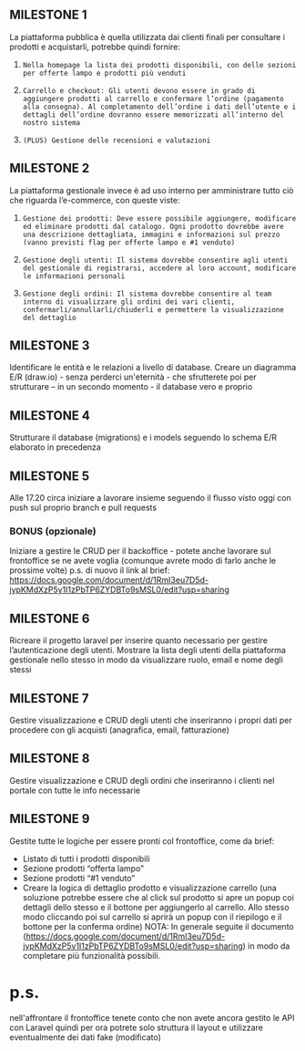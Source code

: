 ## MILESTONE 1
La piattaforma pubblica è quella utilizzata dai clienti finali per consultare i prodotti e acquistarli, potrebbe quindi fornire:
1.     Nella homepage la lista dei prodotti disponibili, con delle sezioni per offerte lampo e prodotti più venduti
2.     Carrello e checkout: Gli utenti devono essere in grado di aggiungere prodotti al carrello e confermare l’ordine (pagamento alla consegna). Al completamento dell’ordine i dati dell’utente e i dettagli dell’ordine dovranno essere memorizzati all’interno del nostro sistema
3.     (PLUS) Gestione delle recensioni e valutazioni
## MILESTONE 2
La piattaforma gestionale invece è ad uso interno per amministrare tutto ciò che riguarda l’e-commerce, con queste viste:
1.     Gestione dei prodotti: Deve essere possibile aggiungere, modificare ed eliminare prodotti dal catalogo. Ogni prodotto dovrebbe avere una descrizione dettagliata, immagini e informazioni sul prezzo (vanno previsti flag per offerte lampo e #1 venduto)
2.     Gestione degli utenti: Il sistema dovrebbe consentire agli utenti del gestionale di registrarsi, accedere al loro account, modificare le informazioni personali
3.     Gestione degli ordini: Il sistema dovrebbe consentire al team interno di visualizzare gli ordini dei vari clienti, confermarli/annullarli/chiuderli e permettere la visualizzazione del dettaglio
## MILESTONE 3
Identificare le entità e le relazioni a livello di database. Creare un diagramma E/R (draw.io) - senza perderci un'eternità - che sfrutterete poi per strutturare – in un secondo momento - il database vero e proprio
## MILESTONE 4
Strutturare il database (migrations) e i models seguendo lo schema E/R elaborato in precedenza
## MILESTONE 5
Alle 17.20 circa iniziare a lavorare insieme seguendo il flusso visto oggi con push sul proprio branch e pull requests
### BONUS (opzionale)
Iniziare a gestire le CRUD per il backoffice - potete anche lavorare sul frontoffice se ne avete voglia (comunque avrete modo di farlo anche le prossime volte)
p.s. di nuovo il link al brief: https://docs.google.com/document/d/1RmI3eu7D5d-jypKMdXzP5y1I1zPbTP6ZYDBTo9sMSL0/edit?usp=sharing
## MILESTONE 6
Ricreare il progetto laravel per inserire quanto necessario per gestire l’autenticazione degli utenti. Mostrare la lista degli utenti della piattaforma gestionale nello stesso in modo da visualizzare ruolo, email e nome degli stessi
## MILESTONE 7
Gestire visualizzazione e CRUD degli utenti che inseriranno i propri dati per procedere con gli acquisti (anagrafica, email, fatturazione)
## MILESTONE 8
Gestire visualizzazione e CRUD degli ordini che inseriranno i clienti nel portale con tutte le info necessarie
## MILESTONE 9
Gestite tutte le logiche per essere pronti col frontoffice, come da brief:
-    Listato di tutti i prodotti disponibili
-    Sezione prodotti “offerta lampo”
-    Sezione prodotti “#1 venduto”
-    Creare la logica di dettaglio prodotto e visualizzazione carrello (una soluzione potrebbe essere che al click sul prodotto si apre un popup coi dettagli dello stesso e il bottone per aggiungerlo al carrello. Allo stesso modo cliccando poi sul carrello si aprirà un popup con il riepilogo e il bottone per la conferma ordine)
NOTA:
In generale seguite il documento (https://docs.google.com/document/d/1RmI3eu7D5d-jypKMdXzP5y1I1zPbTP6ZYDBTo9sMSL0/edit?usp=sharing) in modo da completare più funzionalità possibili.
# p.s.
nell'affrontare il frontoffice tenete conto che non avete ancora gestito le API con Laravel quindi per ora potrete solo struttura il layout e utilizzare eventualmente dei dati fake (modificato) 